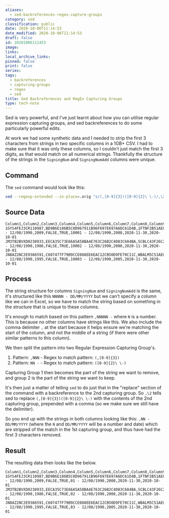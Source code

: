 ```yaml
---
aliases:
  - sed-backreferences-regex-capture-groups
category: sed
classification: public
date: 2020-10-06T11:14:53
date_modified: 2020-10-06T11:14:53
draft: false
id: 20201006111453
image: 
links: 
local_archive_links: 
pinned: false
print: false
series: 
tags:
  - backreferences
  - capturing-groups
  - regex
  - sed
title: Sed Backreferences and RegEx Capturing Groups
type: tech-note
---
```


Sed is very powerful, and I've just learnt about how you can utilise regular expression capturing groups, and sed backreferences to do some particularly powerful edits.

At work we had some synthetic data and I needed to strip the first 3 characters from strings in two specific columns in a 1GB+ CSV. I had to make sure that it was only these columns, so I couldn't just match the first 3 digits, as that would match on all numerical strings. Thankfully the structure of the strings in the `SigningNum` and `SigningNumAdd` columns were unique.

## Command

The `sed` command would look like this:

```sh
sed --regexp-extended --in-place=.orig "s/(,[0-9]{3})([0-9]{2}\ \-)/,\2/g" <file>
```

## Source Data

```csv
Column1,Column2,Column3,Column4,Column5,Column6,Column7,Column8,Column9,Column10,Column11,Column12,Column13,Column14
1GYS4FEJ3CR110987,BD9B6E186B5C0D967911B96F697E697A6DC61D4B,1FTNF2B51AE007310,216.239.174.105,92.151.147.165,Z,10001 - 12/08/1990,2009,FALSE,TRUE,10001 - 12/08/1990,2008,2020-11-30,2020-10-01
JM3TB2BVXD0238933,EECA35C73E66A5A58BA4E763C26B2C4083C684BA,SCBLC43F26C295723,244.218.199.98,64.49.209.152,Z,10002 - 12/08/1990,1986,FALSE,TRUE,10002 - 12/08/1990,2008,2020-11-30,2020-10-01
JN8AZ2NC2E9366591,C607477F79B9CCE088EE6EAC12CB50D9FE70C11C,WBALM5C51AE038487,181.252.242.234,135.155.158.99,Z,10003 - 12/08/1990,1995,FALSE,TRUE,10003 - 12/08/1990,2005,2020-11-30,2020-10-01
```

## Process

The string structure for columns `SigningNum` and `SigningNumAdd` is the same, it's structured like this `NNNNN - DD/MM/YYYY` but we can't specify a column like we can in Excel, so we have to match the string based on something in the structure that is unique to these columns.

It's enough to match based on this pattern `,NNNNN -` where `N` is a number. This is because no other columns have strings like this. We also include the comma delimiter `,` at the start because it helps ensure we're matching the start of the column, and not the middle of a string (if there were other similar patterns to this column).

We then split the pattern into two Regular Expression Capturing Group's.
	
1. Pattern: `,NNN` - Regex to match pattern: `(,[0-9]{3})`
1. Pattern: `NN -` - Regex to match pattern: `([0-9]{2}\ \-)`

Capturing Group 1 then becomes the part of the string we want to remove, and group 2 is the part of the string we want to keep. 
 
It's then just a matter of telling `sed` to do just that in the "replace" section of the command with a backreference to the 2nd capturing group. So `,\2` tells sed to replace `(,[0-9]{3})([0-9]{2}\ \-)` with the contents of the 2nd capturing group, prepended with a comma (so we make sure we still have the delimiter).
 
So you end up with the strings in both columns looking like this: `,NN - DD/MM/YYYY` (where the `N` and `DD/MM/YYYY` will be a number and date) which are stripped of the match in the 1st capturing group, and thus have had the first 3 characters removed.

## Result

The resulting data then looks like the below.
 
```csv
Column1,Column2,Column3,Column4,Column5,Column6,Column7,Column8,Column9,Column10,Column11,Column12,Column13,Column14
1GYS4FEJ3CR110987,BD9B6E186B5C0D967911B96F697E697A6DC61D4B,1FTNF2B51AE007310,216.239.174.105,92.151.147.165,Z,01 - 12/08/1990,2009,FALSE,TRUE,01 - 12/08/1990,2008,2020-11-30,2020-10-01
JM3TB2BVXD0238933,EECA35C73E66A5A58BA4E763C26B2C4083C684BA,SCBLC43F26C295723,244.218.199.98,64.49.209.152,Z,02 - 12/08/1990,1986,FALSE,TRUE,02 - 12/08/1990,2008,2020-11-30,2020-10-01
JN8AZ2NC2E9366591,C607477F79B9CCE088EE6EAC12CB50D9FE70C11C,WBALM5C51AE038487,181.252.242.234,135.155.158.99,Z,03 - 12/08/1990,1995,FALSE,TRUE,03 - 12/08/1990,2005,2020-11-30,2020-10-01
```
